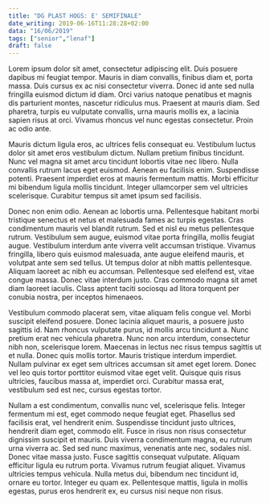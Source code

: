 ```yaml
---
title: "DG PLAST HOGS: E' SEMIFINALE"
date_writing: 2019-06-16T11:28:28+02:00
data: "16/06/2019"
tags: ["senior","lenaf"]
draft: false
---
```


Lorem ipsum dolor sit amet, consectetur adipiscing elit. Duis posuere dapibus mi feugiat tempor. Mauris in diam convallis, finibus diam et, porta massa. Duis cursus ex ac nisi consectetur viverra. Donec id ante sed nulla fringilla euismod dictum id diam. Orci varius natoque penatibus et magnis dis parturient montes, nascetur ridiculus mus. Praesent at mauris diam. Sed pharetra, turpis eu vulputate convallis, urna mauris mollis ex, a lacinia sapien risus at orci. Vivamus rhoncus vel nunc egestas consectetur. Proin ac odio ante.  

Mauris dictum ligula eros, ac ultrices felis consequat eu. Vestibulum luctus dolor sit amet eros vestibulum dictum. Nullam pretium finibus tincidunt. Nunc vel magna sit amet arcu tincidunt lobortis vitae nec libero. Nulla convallis rutrum lacus eget euismod. Aenean eu facilisis enim. Suspendisse potenti. Praesent imperdiet eros at mauris fermentum mattis. Morbi efficitur mi bibendum ligula mollis tincidunt. Integer ullamcorper sem vel ultricies scelerisque. Curabitur tempus sit amet ipsum sed facilisis.  

Donec non enim odio. Aenean ac lobortis urna. Pellentesque habitant morbi tristique senectus et netus et malesuada fames ac turpis egestas. Cras condimentum mauris vel blandit rutrum. Sed et nisl eu metus pellentesque rutrum. Vestibulum sem augue, euismod vitae porta fringilla, mollis feugiat augue. Vestibulum interdum ante viverra velit accumsan tristique. Vivamus fringilla, libero quis euismod malesuada, ante augue eleifend mauris, et volutpat ante sem sed tellus. Ut tempus dolor at nibh mattis pellentesque. Aliquam laoreet ac nibh eu accumsan. Pellentesque sed eleifend est, vitae congue massa. Donec vitae interdum justo. Cras commodo magna sit amet diam laoreet iaculis. Class aptent taciti sociosqu ad litora torquent per conubia nostra, per inceptos himenaeos.  

Vestibulum commodo placerat sem, vitae aliquam felis congue vel. Morbi suscipit eleifend posuere. Donec lacinia aliquet mauris, a posuere justo sagittis id. Nam rhoncus vulputate purus, id mollis arcu tincidunt a. Nunc pretium erat nec vehicula pharetra. Nunc non arcu interdum, consectetur nibh non, scelerisque lorem. Maecenas in lectus nec risus tempus sagittis ut et nulla. Donec quis mollis tortor. Mauris tristique interdum imperdiet. Nullam pulvinar ex eget sem ultrices accumsan sit amet eget lorem. Donec vel leo quis tortor porttitor euismod vitae eget velit. Quisque quis risus ultricies, faucibus massa at, imperdiet orci. Curabitur massa erat, vestibulum sed est nec, cursus egestas tortor.  

Nullam a est condimentum, convallis nunc vel, scelerisque felis. Integer fermentum mi est, eget commodo neque feugiat eget. Phasellus sed facilisis erat, vel hendrerit enim. Suspendisse tincidunt justo ultrices, hendrerit diam eget, commodo elit. Fusce in risus non risus consectetur dignissim suscipit et mauris. Duis viverra condimentum magna, eu rutrum urna viverra ac. Sed sed nunc maximus, venenatis ante nec, sodales nisl. Donec vitae massa justo. Fusce sagittis consequat vulputate. Aliquam efficitur ligula eu rutrum porta. Vivamus rutrum feugiat aliquet. Vivamus ultricies tempus vehicula. Nulla metus dui, bibendum nec tincidunt id, ornare eu tortor. Integer eu quam ex. Pellentesque mattis, ligula in mollis egestas, purus eros hendrerit ex, eu cursus nisi neque non risus.  
  

  